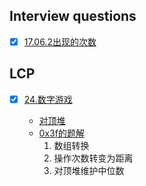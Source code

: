 ## Interview questions
- [x] [17.06.2出现的次数](https://leetcode.cn/problems/number-of-2s-in-range-lcci/)

## LCP
- [x] [24.数字游戏](https://leetcode.cn/problems/5TxKeK/description/)

    - [对顶堆](https://blog.csdn.net/m0_69596371/article/details/131123563)
    - [0x3f的题解](https://leetcode.cn/problems/5TxKeK/solutions/2627350/zhuan-huan-zhong-wei-shu-tan-xin-dui-din-7r9b/)
      1. 数组转换
      2. 操作次数转变为距离
      3. 对顶堆维护中位数